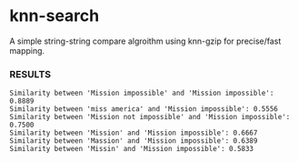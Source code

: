 # knn-search
A simple string-string compare algroithm using knn-gzip for precise/fast mapping.

### RESULTS
```shell
Similarity between 'Mission impossible' and 'Mission impossible': 0.8889
Similarity between 'miss america' and 'Mission impossible': 0.5556
Similarity between 'Mission not impossible' and 'Mission impossible': 0.7500
Similarity between 'Mission' and 'Mission impossible': 0.6667
Similarity between 'Massion' and 'Mission impossible': 0.6389
Similarity between 'Missin' and 'Mission impossible': 0.5833
```
